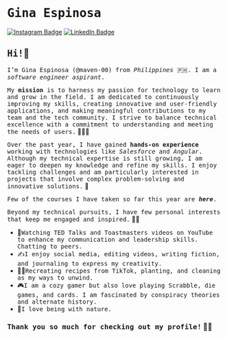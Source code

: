 # <samp>Gina Espinosa</samp>

[![Instagram Badge](https://img.shields.io/badge/Instagram-%23E4405F.svg?&style=flat-square&logo=instagram&logoColor=white&color=071A2C&link=https://www.instagram.com/maven__x/)](https://www.instagram.com/maven__x/)
[![LinkedIn Badge](https://img.shields.io/badge/LinkedIn-%23E4405F.svg?&style=flat-square&logo=linkedin&logoColor=white&color=071A2C&link=https://www.linkedin.com/in/gina-espinosa-8b50a1259/)](https://www.linkedin.com/in/gina-espinosa-8b50a1259/)

## <samp>Hi!</samp>👋

<samp>I’m Gina Espinosa (@maven-00) from _Philippines_ 🇵🇭. I am a _software engineer aspirant_.</samp>

<samp>My **mission** is to harness my passion for technology to learn and grow in the field. I am dedicated to continuously improving my skills, creating innovative and user-friendly applications, and making meaningful contributions to my team and the tech community. I strive to balance technical excellence with a commitment to understanding and meeting the needs of users.</samp> 👩‍💻🌠

<samp>Over the past year, I have gained **hands-on experience** working with technologies like _Salesforce_ and _Angular_. Although my technical expertise is still growing, I am eager to deepen my knowledge and refine my skills. I enjoy tackling challenges and am particularly interested in projects that involve complex problem-solving and innovative solutions.</samp> 🚀

<samp>Few of the courses I have taken so far this year are _**here**_.</samp>

<samp>Beyond my technical pursuits, I have few personal interests that keep me engaged and inspired.</samp> 👩‍💻
- 💬<samp>Watching TED Talks and Toastmasters videos on YouTube to enhance my communication and leadership skills. Chatting to peers.</samp>
- ✍️<samp>I enjoy social media, editing videos, writing fiction, and journaling to express my creativity. </samp>
- 🧑‍🍳<samp>Recreating recipes from TikTok, planting, and cleaning as my ways to unwind.</samp>
- 🎮<samp>I am a cozy gamer but also love playing Scrabble, die games, and cards. I am fascinated by conspiracy theories and alternate history.</samp>
- 🍃<samp>I love being with nature.</samp>

### <samp>Thank you so much for checking out my profile!</samp> 🥰💕



<!---
maven-00/maven-00 is a ✨ special ✨ repository because its `README.md` (this file) appears on your GitHub profile.
You can click the Preview link to take a look at your changes.
--->
